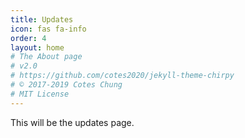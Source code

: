 ```yaml
---
title: Updates
icon: fas fa-info
order: 4
layout: home
# The About page
# v2.0
# https://github.com/cotes2020/jekyll-theme-chirpy
# © 2017-2019 Cotes Chung
# MIT License
---
```

This will be the updates page.
